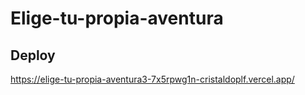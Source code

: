 # Elige-tu-propia-aventura

## Deploy

https://elige-tu-propia-aventura3-7x5rpwg1n-cristaldoplf.vercel.app/
